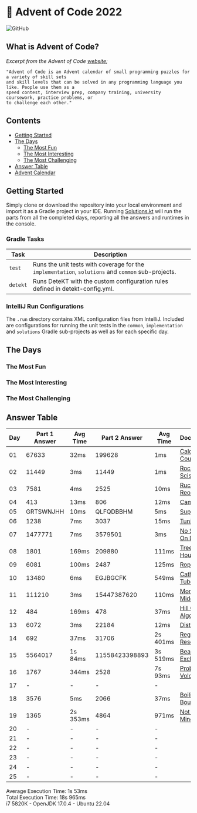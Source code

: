 # :christmas_tree: Advent of Code 2022

![GitHub](https://img.shields.io/badge/stars-37%2F50-yellow)

## What is Advent of Code?

_Excerpt from the Advent of Code [website](https://adventofcode.com/2022/about);_

    "Advent of Code is an Advent calendar of small programming puzzles for a variety of skill sets
    and skill levels that can be solved in any programming language you like. People use them as a
    speed contest, interview prep, company training, university coursework, practice problems, or
    to challenge each other."

## Contents
* [Getting Started](#getting-started)
* [The Days](#the-days)
    * [The Most Fun](#the-most-fun)
    * [The Most Interesting](#the-most-interesting)
    * [The Most Challenging](#the-most-challenging)
* [Answer Table](#answer-table)
* [Advent Calendar](#advent-calendar)

## Getting Started
Simply clone or download the repository into your local environment and import it as a Gradle project in your IDE.
Running [Solutions.kt](https://git.io/JII6v) will run the parts from all the completed days, reporting all the
answers and runtimes in the console.

### Gradle Tasks
| Task      | Description                                                                                        |
|-----------|----------------------------------------------------------------------------------------------------|
| `test`    | Runs the unit tests with coverage for the `implementation`, `solutions` and `common` sub-projects. |
| `detekt`  | Runs DeteKT with the custom configuration rules defined in detekt-config.yml.                      |

### IntelliJ Run Configurations
The `.run` directory contains XML configuration files from IntelliJ. Included are configurations for running the unit
tests in the `common`, `implementation` and `solutions` Gradle sub-projects as well as for each specific day.

## The Days

### The Most Fun
### The Most Interesting
### The Most Challenging

## Answer Table

| Day | Part 1 Answer | Avg Time | Part 2 Answer  | Avg Time | Documentation                            |
|-----|---------------|----------|----------------|----------|------------------------------------------|
| 01  | 67633         | 32ms     | 199628         | 1ms      | [Calorie Counting](docs/DAY01.MD)        |
| 02  | 11449         | 3ms      | 11449          | 1ms      | [Rock Paper Scissors](docs/DAY02.MD)     |
| 03  | 7581          | 4ms      | 2525           | 10ms     | [Rucksack Reorganization](docs/DAY03.MD) |
| 04  | 413           | 13ms     | 806            | 12ms     | [Camp Cleanup](docs/DAY04.MD)            |
| 05  | GRTSWNJHH     | 10ms     | QLFQDBBHM      | 5ms      | [Supply Stacks](docs/DAY05.MD)           |
| 06  | 1238          | 7ms      | 3037           | 15ms     | [Tuning Trouble](docs/DAY06.MD)          |
| 07  | 1477771       | 7ms      | 3579501        | 3ms      | [No Space Left On Device](docs/DAY07.MD) |
| 08  | 1801          | 169ms    | 209880         | 111ms    | [Treetop Tree House](docs/DAY08.MD)      |
| 09  | 6081          | 100ms    | 2487           | 125ms    | [Rope Bridge](docs/DAY09.MD)             |
| 10  | 13480         | 6ms      | EGJBGCFK       | 549ms    | [Cathode-Ray Tube](docs/DAY10.MD)        |
| 11  | 111210        | 3ms      | 15447387620    | 110ms    | [Monkey in the Middle](docs/DAY11.MD)    |
| 12  | 484           | 169ms    | 478            | 37ms     | [Hill Climbing Algorithm](docs/DAY12.MD) |
| 13  | 6072          | 3ms      | 22184          | 12ms     | [Distress Signal](docs/DAY13.MD)         |
| 14  | 692           | 37ms     | 31706          | 2s 401ms | [Regolith Reservoir](docs/DAY14.MD)      |
| 15  | 5564017       | 1s 84ms  | 11558423398893 | 3s 519ms | [Beacon Exclusion Zone](docs/DAY15.MD)   |
| 16  | 1767          | 344ms    | 2528           | 7s 93ms  | [Proboscidea Volcanium](docs/DAY16.MD)   |
| 17  | -             | -        | -              | -        | [](docs/DAY17.MD)                        |
| 18  | 3576          | 5ms      | 2066           | 37ms     | [Boiling Boulders](docs/DAY18.MD)        |
| 19  | 1365          | 2s 353ms | 4864           | 971ms    | [Not Enough Minerals](docs/DAY19.MD)     |
| 20  | -             | -        | -              | -        | [](docs/DAY20.MD)                        |
| 21  | -             | -        | -              | -        | [](docs/DAY21.MD)                        |
| 22  | -             | -        | -              | -        | [](docs/DAY22.MD)                        |
| 23  | -             | -        | -              | -        | [](docs/DAY23.MD)                        |
| 24  | -             | -        | -              | -        | [](docs/DAY24.MD)                        |
| 25  | -             | -        | -              | -        | [](docs/DAY25.MD)                        |

Average Execution Time: 1s 53ms \
Total Execution Time: 18s 965ms \
i7 5820K - OpenJDK 17.0.4 - Ubuntu 22.04
